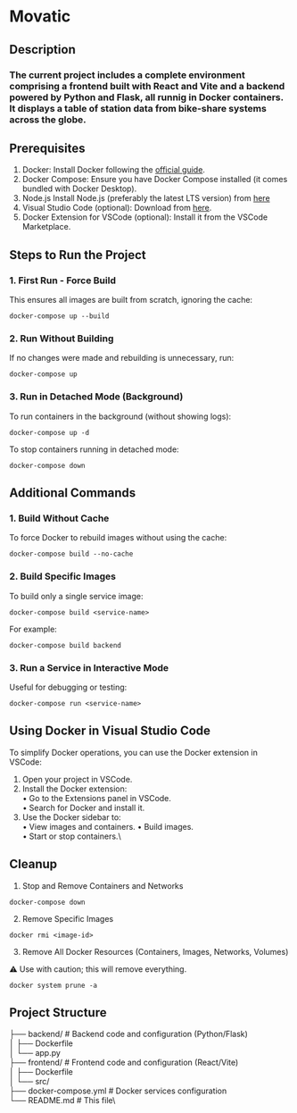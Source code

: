 # Movatic
## Description
### The current project includes a complete environment comprising a **frontend** built with **React and Vite** and a backend powered by Python and Flask, all runnig in Docker containers. It displays a table of station data from bike-share systems across the globe. 

## Prerequisites
1. Docker: Install Docker following the [official guide](https://www.docker.com/).
2. Docker Compose: Ensure you have Docker Compose installed (it comes bundled with Docker Desktop).
3. Node.js Install Node.js (preferably the latest LTS version) from [here](https://nodejs.org/en/download/package-manager/current)
4. Visual Studio Code (optional): Download from [here](https://code.visualstudio.com/download).
5. Docker Extension for VSCode (optional): Install it from the VSCode Marketplace.

## Steps to Run the Project
### 1. First Run - Force Build

This ensures all images are built from scratch, ignoring the cache:

`docker-compose up --build`

### 2. Run Without Building

If no changes were made and rebuilding is unnecessary, run:

`docker-compose up`

### 3. Run in Detached Mode (Background)

To run containers in the background (without showing logs):

`docker-compose up -d`

To stop containers running in detached mode:

`docker-compose down`

## Additional Commands

### 1. Build Without Cache

To force Docker to rebuild images without using the cache:

`docker-compose build --no-cache`

### 2. Build Specific Images

To build only a single service image:

`docker-compose build <service-name>`

For example:

`docker-compose build backend`

### 3. Run a Service in Interactive Mode

Useful for debugging or testing:

`docker-compose run <service-name>`

## Using Docker in Visual Studio Code

To simplify Docker operations, you can use the Docker extension in VSCode:
1. Open your project in VSCode.
2. Install the Docker extension:\
• Go to the Extensions panel in VSCode.\
• Search for Docker and install it.
3. Use the Docker sidebar to:\
• View images and containers.
• Build images.\
• Start or stop containers.\

## Cleanup

1. Stop and Remove Containers and Networks

`docker-compose down`

2. Remove Specific Images

`docker rmi <image-id>`

3. Remove All Docker Resources (Containers, Images, Networks, Volumes)

⚠️ Use with caution; this will remove everything.

`docker system prune -a`

## Project Structure

├── backend/         # Backend code and configuration (Python/Flask)\
│   ├── Dockerfile\
│   └── app.py\
├── frontend/        # Frontend code and configuration (React/Vite)\
│   ├── Dockerfile\
│   └── src/\
├── docker-compose.yml  # Docker services configuration\
└── README.md           # This file\

